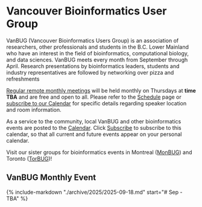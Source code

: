 # **Vancouver Bioinformatics User Group**

VanBUG (Vancouver Bioinformatics Users Group) is an association of researchers, other professionals and students in the B.C. Lower Mainland who have an interest in the field of bioinformatics, computational biology, and data sciences. VanBUG meets every month from September through April. Research presentations by bioinformatics leaders, students and industry representatives are followed by networking over pizza and refreshments

[Regular remote monthly meetings](./schedule) will be held monthly on Thursdays at **time TBA** and are free and open to all. Please refer to the [Schedule](./schedule) page or [subscribe to our Calendar](https://calendar.google.com/calendar/u/1?cid=dmFuYmlvaW5mb0BnbWFpbC5jb20) for specific details regarding speaker location and room information.

As a service to the community, local VanBUG and other bioinformatics events are posted to the [Calendar](https://calendar.google.com/calendar/embed?src=vanbioinfo%40gmail.com&ctz=America%2FVancouver). Click [Subscribe](https://calendar.google.com/calendar/u/1?cid=dmFuYmlvaW5mb0BnbWFpbC5jb20) to subscribe to this calendar, so that all current and future events appear on your personal calendar.

Visit our sister groups for bioinformatics events in Montreal ([MonBUG](https://www.monbug.ca/)) and Toronto ([TorBUG](https://torbug.org/))!

## VanBUG Monthly Event

{%
   include-markdown "./archive/2025/2025-09-18.md"
   start="# Sep - TBA"
%}
